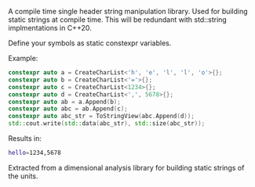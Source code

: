 A compile time single header string manipulation library.
Used for building static strings at compile time.
This will be redundant with std::string implmentations in C++20.

Define your symbols as static constexpr variables. 

Example:
```CPP
constexpr auto a = CreateCharList<'h', 'e', 'l', 'l', 'o'>{};
constexpr auto b = CreateCharList<'='>{};
constexpr auto c = CreateCharList<1234>{};
constexpr auto d = CreateCharList<',', 5678>{};
constexpr auto ab = a.Append(b);
constexpr auto abc = ab.Append(c);
constexpr auto abc_str = ToStringView(abc.Append(d));
std::cout.write(std::data(abc_str), std::size(abc_str));
```
Results in:
```BASH
hello=1234,5678
```

Extracted from a dimensional analysis library for building static strings of the units.
